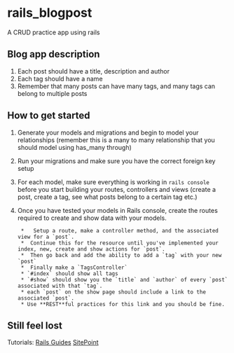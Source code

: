 rails_blogpost
==============

A CRUD practice app using rails

## Blog app description

1. Each post should have a title, description and author
2. Each tag should have a name
3. Remember that many posts can have many tags, and many tags can belong to multiple posts


## How to get started

1. Generate your models and migrations and begin to model your relationships (remember this is a many to many relationship that you should model using has_many through)
2. Run your migrations and make sure you have the correct foreign key setup
3. For each model, make sure everything is working in `rails console` before you start building your routes, controllers and views (create a post, create a tag, see what posts belong to a certain tag etc.)
4. Once you have tested your models in Rails console, create the routes required to create and show data with your models.
	
		*	Setup a route, make a controller method, and the associated view for a `post`.
		*  Continue this for the resource until you've implemented your index, new, create and show actions for `post`.
		*  Then go back and add the ability to add a `tag` with your new `post`
		*  Finally make a `TagsController`
		* `#index` should show all tags
		* `#show` should show you the `title` and `author` of every `post` associated with that `tag`.
		* each `post` on the show page should include a link to the associated `post`. 
		* Use **REST**ful practices for this link and you should be fine.

## Still feel lost 

Tutorials: [Rails Guides](http://guides.rubyonrails.org/routing.html#crud-verbs-and-actions)
						[SitePoint](http://www.sitepoint.com/building-your-first-rails-application-views-and-controllers/)
